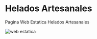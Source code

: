 # Helados Artesanales
 Pagina Web Estatica Helados Artesanales

![web estatica](https://github.com/Michaeltroc/Helados-Artesanales/assets/65551197/a41dcbf6-3262-4b17-a32d-43570ed04a12)

